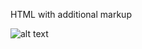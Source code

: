 HTML with additional markup

![alt text](https://github.com/ajit-kumar-azad/training/raw/master/Enterprise-App-Development-with-AngularJS/images/template.png "Template")
